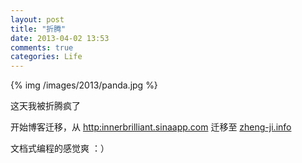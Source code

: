 ```yaml
---
layout: post
title: "折腾"
date: 2013-04-02 13:53
comments: true
categories: Life
---
```


{% img /images/2013/panda.jpg %}

这天我被折腾疯了

开始博客迁移，从 [http:innerbrilliant.sinaapp.com](http:innerbrilliant.sinaapp.com) 迁移至 [zheng-ji.info](http://zheng-ji.info)

文档式编程的感觉爽 ：）

